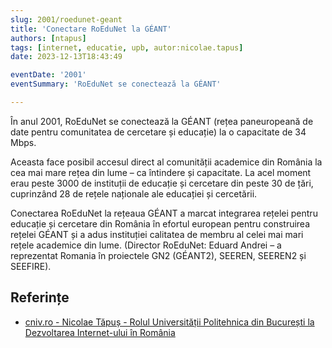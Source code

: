 ```yaml
---
slug: 2001/roedunet-geant
title: 'Conectare RoEduNet la GÉANT'
authors: [ntapus]
tags: [internet, educatie, upb, autor:nicolae.tapus]
date: 2023-12-13T18:43:49

eventDate: '2001'
eventSummary: 'RoEduNet se conectează la GÉANT'

---
```


În anul 2001, RoEduNet se conectează la GÉANT (rețea paneuropeană de date pentru comunitatea de cercetare și educație) la o capacitate de 34 Mbps.

<!-- truncate -->

Aceasta face posibil accesul direct al comunității academice din România la cea mai mare rețea din lume – ca întindere și capacitate. La acel moment erau peste 3000 de instituții de educație și cercetare din peste 30 de țări, cuprinzând 28 de rețele naționale ale educației și cercetării.

Conectarea RoEduNet la rețeaua GÉANT a marcat integrarea rețelei pentru educație și cercetare din România în efortul european pentru construirea rețelei GÉANT și a adus instituției calitatea de membru al celei mai mari rețele academice din lume. (Director RoEduNet: Eduard Andrei – a reprezentat Romania în proiectele GN2 (GÉANT2), SEEREN, SEEREN2 și SEEFIRE).

## Referințe

- [cniv.ro - Nicolae Tăpuș - Rolul Universității Politehnica din București la Dezvoltarea Internet-ului în România](https://cniv.ro/documents/26/CNIV_Volum_Aniversar_2023_-_Versiune_Online_DPxioQg.pdf)
